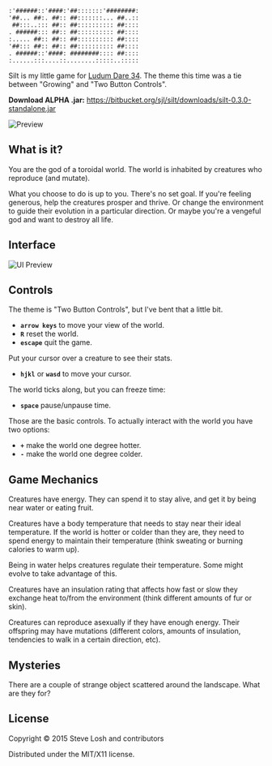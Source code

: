     :'######::'####:'##:::::::'########:
    '##... ##:. ##:: ##:::::::... ##..::
     ##:::..::: ##:: ##:::::::::: ##::::
    . ######::: ##:: ##:::::::::: ##::::
    :..... ##:: ##:: ##:::::::::: ##::::
    '##::: ##:: ##:: ##:::::::::: ##::::
    . ######::'####: ########:::: ##::::
    :......:::....::........:::::..:::::

Silt is my little game for [Ludum Dare
34](http://ludumdare.com/compo/2015/12/09/welcome-to-ludum-dare-34/).  The theme
this time was a tie between "Growing" and "Two Button Controls".

**Download ALPHA .jar:** <https://bitbucket.org/sjl/silt/downloads/silt-0.3.0-standalone.jar>

![Preview](http://i.imgur.com/NkEIerF.gif)

## What is it?

You are the god of a toroidal world.  The world is inhabited by creatures who
reproduce (and mutate).

What you choose to do is up to you.  There's no set goal.  If you're feeling
generous, help the creatures prosper and thrive.  Or change the environment to
guide their evolution in a particular direction.  Or maybe you're a vengeful god
and want to destroy all life.

## Interface

![UI Preview](http://i.imgur.com/t87cVC8.png)

## Controls

The theme is "Two Button Controls", but I've bent that a little bit.

* **`arrow keys`** to move your view of the world.
* **`R`** reset the world.
* **`escape`** quit the game.

Put your cursor over a creature to see their stats.

* **`hjkl`** or **`wasd`** to move your cursor.

The world ticks along, but you can freeze time:

* **`space`** pause/unpause time.

Those are the basic controls.  To actually interact with the world you have two
options:

* **`+`** make the world one degree hotter.
* **`-`** make the world one degree colder.


## Game Mechanics

Creatures have energy.  They can spend it to stay alive, and get it by being
near water or eating fruit.

Creatures have a body temperature that needs to stay near their ideal
temperature.  If the world is hotter or colder than they are, they need to spend
energy to maintain their temperature (think sweating or burning calories to warm
up).

Being in water helps creatures regulate their temperature.  Some might evolve to
take advantage of this.

Creatures have an insulation rating that affects how fast or slow they exchange
heat to/from the environment (think different amounts of fur or skin).

Creatures can reproduce asexually if they have enough energy.  Their offspring
may have mutations (different colors, amounts of insulation, tendencies to walk
in a certain direction, etc).

## Mysteries

There are a couple of strange object scattered around the landscape.  What are
they for?

## License

Copyright © 2015 Steve Losh and contributors

Distributed under the MIT/X11 license.
